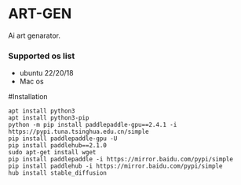 # ART-GEN
Ai art genarator.

### Supported os list
* ubuntu 22/20/18
* Mac os


#Installation
 ```shell
apt install python3
apt install python3-pip
python -m pip install paddlepaddle-gpu==2.4.1 -i https://pypi.tuna.tsinghua.edu.cn/simple
pip install paddlepaddle-gpu -U
pip install paddlehub==2.1.0
sudo apt-get install wget
pip install paddlepaddle -i https://mirror.baidu.com/pypi/simple
pip install paddlehub -i https://mirror.baidu.com/pypi/simple
hub install stable_diffusion
 ```
